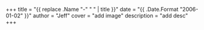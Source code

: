 +++
title = "{{ replace .Name "-" " " | title }}"
date = "{{ .Date.Format "2006-01-02" }}"
author = "Jeff"
cover = "add image"
description = "add desc"
+++
